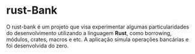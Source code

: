 # rust-Bank

O rust-bank é um projeto que visa experimentar algumas particularidades do desenvolvimento utilizando a linguagem **Rust**, como borrowing, módulos, crates, macros e etc. A aplicação simula operações bancárias e foi desenvolvida do zero.
